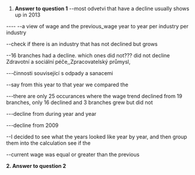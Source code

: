 1. **Answer to question 1**
   --most odvetvi that have a decline usually shows up in 2013





----	--a view of wage and the previous\_wage year to year per industry per industry



--check if there is an industry that has not declined but grows

--16 branches had a decline. which ones did not??? did not decline Zdravotní a sociální péče,,Zpracovatelský průmysl,

---činnosti související s odpady a sanacemi

--say from this year to that year we compared the 



---there are only 25 occurances where the wage trend declined from 19 branches, only 16 declined and 3 branches grew but did not 

---decline from during year and year

---decline from 2009

--I decided to see what the years looked like year by year, and then group them into the calculation see if the 

--current wage was equal or greater than the previous



**2. Answer to question 2**

